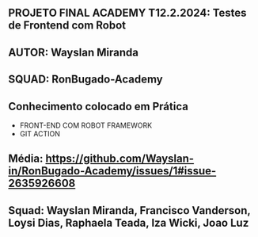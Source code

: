 ## PROJETO FINAL ACADEMY T12.2.2024: Testes de Frontend com Robot
## AUTOR: Wayslan Miranda
## SQUAD: RonBugado-Academy
## Conhecimento colocado em Prática
- FRONT-END COM ROBOT FRAMEWORK
- GIT ACTION
## Média: https://github.com/Wayslan-in/RonBugado-Academy/issues/1#issue-2635926608
## Squad: Wayslan Miranda, Francisco Vanderson, Loysi Dias, Raphaela Teada, Iza Wicki, Joao Luz

  
